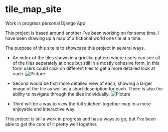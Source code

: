 # tile_map_site
Work in progress personal Django App

This project is based around another I've been working on for some time. I have been drawing up a map of a fictional world one tile at a time. 

The purpose of this site is to showcase this project in several ways. 

- An index of the tiles shown in a gridlike pattern where users can see all of the tiles separately at once but still in a mostly cohesive form, in this form users could click on different tiles to get a more detailed look at each. 
![Picture](https://i.imgur.com/GaHUNuF.png)

- Second would be that more detailed view of each, showing a larger image of the tile as well as a short description for each. There is also the ability to navigate through the tiles individually.
![Picture](https://i.imgur.com/ViJ9ynf.png)

- Third will be a way to view the full stitched-together map in a more enjoyable and interactive way. 

This project is stil a work in progress and has a ways to go, but I've been able to get the core of it pretty well together.
